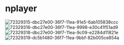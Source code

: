 # nplayer

![72329315-dbc27e00-36f7-11ea-91e5-6ab105838ccc](https://user-images.githubusercontent.com/30687224/73906600-d7e4de80-48e6-11ea-86b4-911bd210692d.png)
![72329316-dbc27e00-36f7-11ea-9998-e30c41f51ad9](https://user-images.githubusercontent.com/30687224/73906603-d9160b80-48e6-11ea-9e5f-4f836af0c7d0.png)
![72329318-dbc27e00-36f7-11ea-9c09-e2284d11821e](https://user-images.githubusercontent.com/30687224/73906607-db786580-48e6-11ea-82c7-6a5bf1a6843b.png)
![72329319-dc5b1480-36f7-11ea-9bbf-82b005ce854a](https://user-images.githubusercontent.com/30687224/73906612-de735600-48e6-11ea-8917-b9ee7c4ec9df.png)

